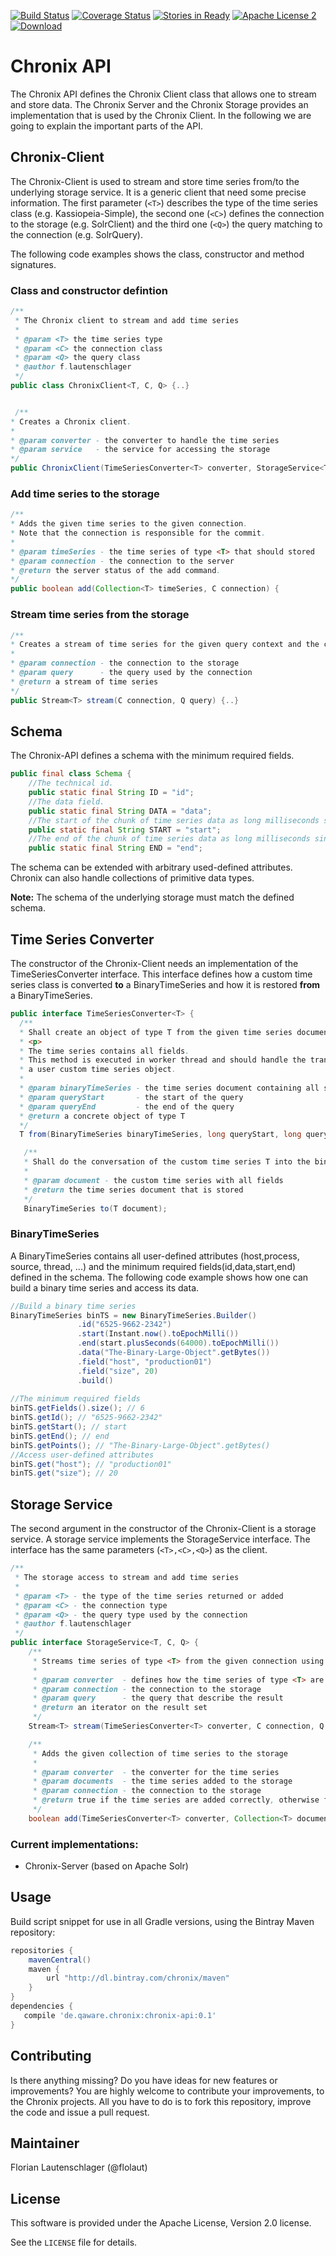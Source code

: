 [![Build Status](https://travis-ci.org/ChronixDB/chronix.api.svg)](https://travis-ci.org/ChronixDB/chronix.api)
[![Coverage Status](https://coveralls.io/repos/ChronixDB/chronix.api/badge.svg?branch=master&service=github)](https://coveralls.io/github/ChronixDB/chronix.api?branch=master)
[![Stories in Ready](https://badge.waffle.io/ChronixDB/chronix.api.png?label=ready&title=Ready)](https://waffle.io/ChronixDB/chronix.api)
[![Apache License 2](http://img.shields.io/badge/license-ASF2-blue.svg)](https://github.com/ChronixDB/chronix.api/blob/master/LICENSE)
[ ![Download](https://api.bintray.com/packages/chronix/maven/chronix-api/images/download.svg)](https://bintray.com/chronix/maven/chronix-api/_latestVersion)

# Chronix API
The Chronix API defines the Chronix Client class that allows one to stream and store data. 
The Chronix Server and the Chronix Storage provides an implementation that is used by the Chronix Client. 
In the following we are going to explain the important parts of the API.
## Chronix-Client
The Chronix-Client is used to stream and store time series from/to the underlying storage service.
It is a generic client that need some precise information.
The first parameter (`<T>`) describes the type of the time series class (e.g. Kassiopeia-Simple), the second one (`<C>`) defines the connection to the storage (e.g. SolrClient) and the third one (`<Q>`) the query matching to the connection (e.g. SolrQuery).

The following code examples shows the class, constructor and method signatures.
### Class and constructor defintion 
```java
/**
 * The Chronix client to stream and add time series
 *
 * @param <T> the time series type
 * @param <C> the connection class
 * @param <Q> the query class
 * @author f.lautenschlager
 */
public class ChronixClient<T, C, Q> {..}


 /**
* Creates a Chronix client.
*
* @param converter - the converter to handle the time series
* @param service   - the service for accessing the storage
*/
public ChronixClient(TimeSeriesConverter<T> converter, StorageService<T, C, Q> service) {
```
### Add time series to the storage
```java
/**
* Adds the given time series to the given connection.
* Note that the connection is responsible for the commit.
*
* @param timeSeries - the time series of type <T> that should stored
* @param connection - the connection to the server
* @return the server status of the add command.
*/
public boolean add(Collection<T> timeSeries, C connection) {
```

### Stream time series from the storage
```java
/**
* Creates a stream of time series for the given query context and the connection
*
* @param connection - the connection to the storage
* @param query      - the query used by the connection
* @return a stream of time series
*/
public Stream<T> stream(C connection, Q query) {..}
```

## Schema
The Chronix-API defines a schema with the minimum required fields.
```java
public final class Schema {
    //The technical id.
    public static final String ID = "id";
    //The data field.
    public static final String DATA = "data";
    //The start of the chunk of time series data as long milliseconds since 1970
    public static final String START = "start";
    //The end of the chunk of time series data as long milliseconds since 1970
    public static final String END = "end";
```
The schema can be extended with arbitrary used-defined attributes.
Chronix can also handle collections of primitive data types.

**Note:** The schema of the underlying storage must match the defined schema.
## Time Series Converter
The constructor of the Chronix-Client needs an implementation of the TimeSeriesConverter interface.
This interface defines how a custom time series class is converted **to** a BinaryTimeSeries and how it is restored **from** a BinaryTimeSeries.
```java
public interface TimeSeriesConverter<T> {
  /**
  * Shall create an object of type T from the given time series document.
  * <p>
  * The time series contains all fields.
  * This method is executed in worker thread and should handle the transformation into
  * a user custom time series object.
  *
  * @param binaryTimeSeries - the time series document containing all stored fields and values
  * @param queryStart       - the start of the query
  * @param queryEnd         - the end of the query
  * @return a concrete object of type T
  */
  T from(BinaryTimeSeries binaryTimeSeries, long queryStart, long queryEnd);

   /**
   * Shall do the conversation of the custom time series T into the binary time series that is stored.
   *
   * @param document - the custom time series with all fields
   * @return the time series document that is stored
   */
   BinaryTimeSeries to(T document);
```
### BinaryTimeSeries
 A BinaryTimeSeries contains all user-defined attributes (host,process, source, thread, ...) and the minimum required fields(id,data,start,end) defined in the schema.
 The following code example shows how one can build a binary time series and access its data.
 ```java
 //Build a binary time series
BinaryTimeSeries binTS = new BinaryTimeSeries.Builder()
                .id("6525-9662-2342")
                .start(Instant.now().toEpochMilli())
                .end(start.plusSeconds(64000).toEpochMilli())
                .data("The-Binary-Large-Object".getBytes())
                .field("host", "production01")
                .field("size", 20)
                .build()
                
//The minimum required fields
binTS.getFields().size(); // 6
binTS.getId(); // "6525-9662-2342"
binTS.getStart(); // start
binTS.getEnd(); // end
binTS.getPoints(); // "The-Binary-Large-Object".getBytes()
//Access user-defined attributes
binTS.get("host"); // "production01"
binTS.get("size"); // 20
 ```
 
## Storage Service
The second argument in the constructor of the Chronix-Client is a storage service.
A storage service implements the StorageService interface.
The interface has the same parameters (`<T>,<C>,<Q>`) as the client.
```java
/**
 * The storage access to stream and add time series
 *
 * @param <T> - the type of the time series returned or added
 * @param <C> - the connection type
 * @param <Q> - the query type used by the connection
 * @author f.lautenschlager
 */
public interface StorageService<T, C, Q> {
    /**
     * Streams time series of type <T> from the given connection using the given query.
     *
     * @param converter  - defines how the time series of type <T> are created
     * @param connection - the connection to the storage
     * @param query      - the query that describe the result
     * @return an iterator on the result set
     */
    Stream<T> stream(TimeSeriesConverter<T> converter, C connection, Q query);

    /**
     * Adds the given collection of time series to the storage
     *
     * @param converter  - the converter for the time series
     * @param documents  - the time series added to the storage
     * @param connection - the connection to the storage
     * @return true if the time series are added correctly, otherwise false
     */
    boolean add(TimeSeriesConverter<T> converter, Collection<T> documents, C connection);
```

### Current implementations:
- Chronix-Server (based on Apache Solr)

## Usage
Build script snippet for use in all Gradle versions, using the Bintray Maven repository:

```groovy
repositories {
    mavenCentral()
    maven { 
        url "http://dl.bintray.com/chronix/maven" 
    }
}
dependencies {
   compile 'de.qaware.chronix:chronix-api:0.1'
}
```

## Contributing

Is there anything missing? Do you have ideas for new features or improvements? You are highly welcome to contribute
your improvements, to the Chronix projects. All you have to do is to fork this repository,
improve the code and issue a pull request.

## Maintainer

Florian Lautenschlager (@flolaut)

## License

This software is provided under the Apache License, Version 2.0 license.

See the `LICENSE` file for details.
